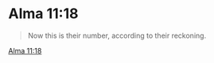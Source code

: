 # Alma 11:18

> Now this is their number, according to their reckoning.

[Alma 11:18](https://www.churchofjesuschrist.org/study/scriptures/bofm/alma/11?lang=eng&id=p18#p18)


